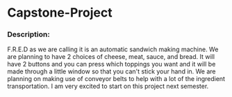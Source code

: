 # Capstone-Project
### Description:
F.R.E.D as we are calling it is an automatic sandwich making machine. We are planning to have 2 choices of cheese, meat, sauce, and bread. It will have 2 buttons and you can press which toppings you want and it will be made through a little window so that you can't stick your hand in. We are planning on making use of conveyor belts to help with a lot of the ingredient transportation. I am very excited to start on this project next semester.

